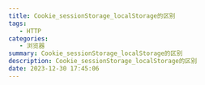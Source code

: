 ```yaml
---
title: Cookie_sessionStorage_localStorage的区别
tags: 
   - HTTP
categories: 
   - 浏览器
summary: Cookie_sessionStorage_localStorage的区别
description: Cookie_sessionStorage_localStorage的区别
date: 2023-12-30 17:45:06
---
```



